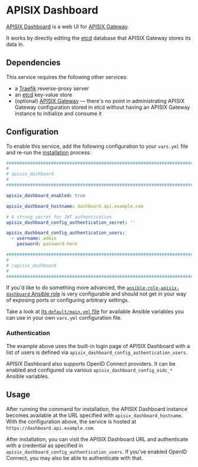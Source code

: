 <!--
SPDX-FileCopyrightText: 2024 Slavi Pantaleev
SPDX-FileCopyrightText: 2025 Suguru Hirahara

SPDX-License-Identifier: AGPL-3.0-or-later
-->

# APISIX Dashboard

[APISIX Dashboard](https://apisix.apache.org/docs/dashboard/USER_GUIDE/) is a web UI for [APISIX Gateway](./apisix-gateway.md).

It works by directly editing the [etcd](./etcd.md) database that APISIX Gateway stores its data in.


## Dependencies

This service requires the following other services:

- a [Traefik](traefik.md) reverse-proxy server
- an [etcd](etcd.md) key-value store
- (optional) [APISIX Gateway](./apisix-gateway.md) — there's no point in administrating APISIX Gateway configuration stored in etcd without having an APISIX Gateway instance to initialize and consume it


## Configuration

To enable this service, add the following configuration to your `vars.yml` file and re-run the [installation](../installing.md) process:

```yaml
########################################################################
#                                                                      #
# apisix_dashboard                                                     #
#                                                                      #
########################################################################

apisix_dashboard_enabled: true

apisix_dashboard_hostname: dashboard.api.example.com

# A strong secret for JWT authentication
apisix_dashboard_config_authentication_secret: ''

apisix_dashboard_config_authentication_users:
  - username: admin
    password: password-here

########################################################################
#                                                                      #
# /apisix_dashboard                                                    #
#                                                                      #
########################################################################
```

If you'd like to do something more advanced, the [`ansible-role-apisix-dashboard` Ansible role](https://github.com/mother-of-all-self-hosting/ansible-role-apisix-dashboard) is very configurable and should not get in your way of exposing ports or configuring arbitrary settings.

Take a look at [its `default/main.yml` file](https://github.com/mother-of-all-self-hosting/ansible-role-apisix-dashboard/blob/main/defaults/main.yml) for available Ansible variables you can use in your own `vars.yml` configuration file.

### Authentication

The example above uses the built-in login page of APISIX Dashboard with a list of users is defined via `apisix_dashboard_config_authentication_users`.

APISIX Dashboard also supports OpenID Connect providers. It can be enabled and configured via various `apisix_dashboard_config_oidc_*` Ansible variables.

## Usage

After running the command for installation, the APISIX Dashboard instance becomes available at the URL specified with `apisix_dashboard_hostname`. With the configuration above, the service is hosted at `https://dashboard.api.example.com`.

After installation, you can visit the APISIX Dashboard URL and authenticate with a credential as specified in `apisix_dashboard_config_authentication_users`. If you've enabled OpenID Connect, you may also be able to authenticate with that.
